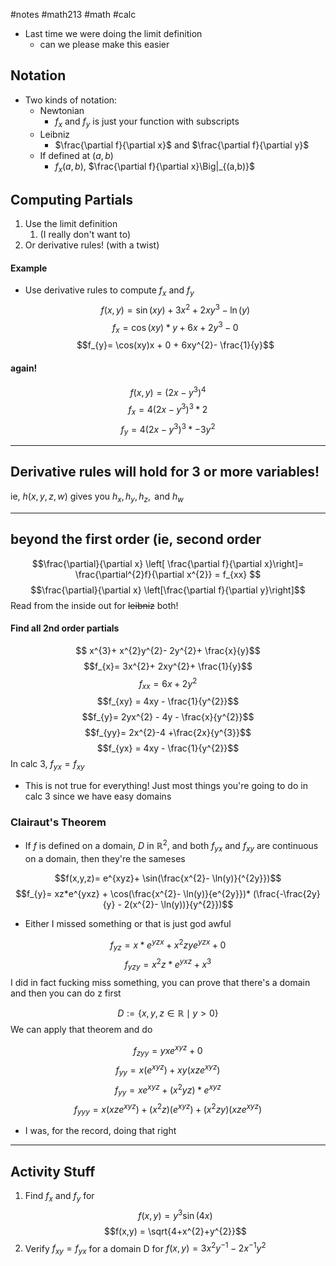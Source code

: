 #notes #math213 #math #calc

- Last time we were doing the limit definition
	- can we please make this easier

## Notation
- Two kinds of notation:
	- Newtonian
		- $f_{x}$ and $f_{y}$ is just your function with subscripts 
	- Leibniz
		- $\frac{\partial f}{\partial x}$ and $\frac{\partial f}{\partial y}$
	- If defined at $(a,b)$
		- $f_{x}(a,b)$, $\frac{\partial f}{\partial x}\Big|_{(a,b)}$
## Computing Partials
1. Use the limit definition
	1. (I really don't want to)
2. Or derivative rules! (with a twist)

#### Example
- Use derivative rules to compute $f_{x}$ and $f_{y}$
$$f(x,y)= \sin(xy)+ 3x^{2}+ 2xy^{3}-\ln(y)$$
$$f_{x}= \cos(xy)*y + 6x + 2y^{3}- 0$$
$$f_{y}= \cos(xy)x + 0 + 6xy^{2}- \frac{1}{y}$$

#### again!
$$f(x,y) = (2x-y^{3})^{4}$$
$$f_{x}=4(2x-y^{3})^{3}*2$$
$$f_{y}= 4(2x-y^{3})^{3}*-3y^{2}$$

----

## Derivative rules will hold for 3 or more variables!
ie, $h(x,y,z,w)$ gives you $h_{x}, h_{y}, h_{z}, \text{ and } h_{w}$

---

## beyond the first order (ie, second order


$$\frac{\partial}{\partial x} \left[ \frac{\partial f}{\partial x}\right]= \frac{\partial^{2}f}{\partial x^{2}} = f_{xx} $$
$$\frac{\partial}{\partial x} \left[\frac{\partial f}{\partial y}\right]$$
Read from the inside out for ~~leibniz~~ both!

#### Find all 2nd order partials
$$ x^{3}+ x^{2}y^{2}- 2y^{2}+ \frac{x}{y}$$
$$f_{x}= 3x^{2}+ 2xy^{2}+ \frac{1}{y}$$
$$f_{xx}= 6x + 2y^{2}$$
$$f_{xy} = 4xy - \frac{1}{y^{2}}$$
$$f_{y}= 2yx^{2} - 4y   - \frac{x}{y^{2}}$$
$$f_{yy}= 2x^{2}-4 +\frac{2x}{y^{3}}$$
$$f_{yx} = 4xy  - \frac{1}{y^{2}}$$
In calc 3, $f_{yx}=f_{xy}$
- This is not true for everything! Just most things you're going to do in calc 3 since we have easy domains


### Clairaut's Theorem
- If $f$ is defined on a domain, $D$ in $\mathbb{R}^{2}$, and both $f_{yx}$ and $f_{xy}$ are continuous on a domain, then they're the sameses


$$f(x,y,z)= e^{xyz}+ \sin(\frac{x^{2}- \ln(y)}{^{2y}})$$
$$f_{y}= xz*e^{yxz} + \cos(\frac{x^{2}- \ln(y)}{e^{2y}})* (\frac{-\frac{2y}{y} - 2(x^{2}- \ln(y))}{y^{2}})$$
- Either I missed something or that is just god awful

$$f_{yz}= x*e^{yzx}+ x^{2}zye^{yzx}+ 0$$
$$f_{yzy}= x^{2}z*e^{yxz}+ x^{3}$$
I did in fact fucking miss something, you can prove that there's a domain and then you can do z first

$$D := \{x,y,z \in \mathbb{R} \mid y > 0\}$$
We can apply that theorem and do 

$$f_{zyy}= yxe^{xyz}+ 0$$
$$f_{yy}= x(e^{xyz})+xy(xze^{xyz})$$
$$f_{yy}= x e^{xyz} + (x^{2}yz)*e^{xyz}$$
$$f_{yyy}= x(xze^{xyz})+ (x^{2}z)(e^{xyz}) + (x^{2}zy )(xze^{xyz})$$
- I was, for the record, doing that right

----

## Activity Stuff

1. Find $f_{x}$ and $f_{y}$ for 
$$f(x,y) = y^{3}\sin(4x)$$
$$f(x,y) = \sqrt{4+x^{2}+y^{2}}$$
2. Verify $f_{xy}= f_{yx}$ for a domain D for $f(x,y)= 3x^{2}y^{-1}-2x^{-1}y^{2}$
